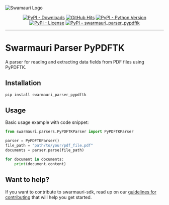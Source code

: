 
![Swamauri Logo](https://res.cloudinary.com/dbjmpekvl/image/upload/v1730099724/Swarmauri-logo-lockup-2048x757_hww01w.png)

<p align="center">
    <a href="https://pypi.org/project/swarmauri_parser_pypdftk/">
        <img src="https://img.shields.io/pypi/dm/swarmauri_parser_pypdftk" alt="PyPI - Downloads"/></a>
    <a href="https://github.com/swarmauri/swarmauri-sdk/pkgs/community/swarmauri_parser_pypdftk/README.md">
        <img src="https://hits.seeyoufarm.com/api/count/incr/badge.svg?url=https://github.com/swarmauri/swarmauri-sdk/pkgs/community/swarmauri_parser_pypdftk/README.md&count_bg=%2379C83D&title_bg=%23555555&icon=&icon_color=%23E7E7E7&title=hits&edge_flat=false" alt="GitHub Hits"/></a>
    <a href="https://pypi.org/project/swarmauri_parser_pypdftk/">
        <img src="https://img.shields.io/pypi/pyversions/swarmauri_parser_pypdftk" alt="PyPI - Python Version"/></a>
    <a href="https://pypi.org/project/swarmauri_parser_pypdftk/">
        <img src="https://img.shields.io/pypi/l/swarmauri_parser_pypdftk" alt="PyPI - License"/></a>
    <a href="https://pypi.org/project/swarmauri_parser_pypdftk/">
        <img src="https://img.shields.io/pypi/v/swarmauri_parser_pypdftk?label=swarmauri_parser_pypdftk&color=green" alt="PyPI - swarmauri_parser_pypdftk"/></a>
</p>

---

# Swarmauri Parser PyPDFTK

A parser for reading and extracting data fields from PDF files using PyPDFTK.

## Installation

```bash
pip install swarmauri_parser_pypdftk
```

## Usage
Basic usage example with code snippet:
```python
from swarmauri.parsers.PyPDFTKParser import PyPDFTKParser

parser = PyPDFTKParser()
file_path = "path/to/your/pdf_file.pdf"
documents = parser.parse(file_path)

for document in documents:
    print(document.content)
```

## Want to help?

If you want to contribute to swarmauri-sdk, read up on our [guidelines for contributing](https://github.com/swarmauri/swarmauri-sdk/blob/master/contributing.md) that will help you get started.
